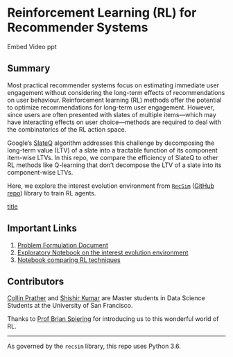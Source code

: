 # Reinforcement Learning (RL) for Recommender Systems

Embed Video ppt


## Summary 

Most practical recommender systems focus on estimating immediate user engagement without considering the long-term effects of recommendations on user behaviour. Reinforcement learning (RL) methods offer the potential to optimize recommendations for long-term user engagement. However, since users are often presented with slates of multiple items—which may have interacting effects on user choice—methods are required to deal with the combinatorics of the RL action space.

Google’s​ [SlateQ](https://research.google/pubs/pub48200/) algorithm addresses this challenge by decomposing the long-term value (LTV) of a slate into a tractable function of its component item-wise LTVs. In this repo, we compare the efficiency of SlateQ to other RL methods like Q-learning that don’t decompose the LTV of a slate into its component-wise LTVs.

Here, we explore the interest evolution environment from [`RecSim`](https://ai.googleblog.com/2019/11/recsim-configurable-simulation-platform.html) ([GitHub repo](https://github.com/google-research/recsim)) library to train RL agents. 

[title](/images/recsim_at_a_glance.png)

## Important Links

1. [Problem Formulation Document](https://github.com/collinprather/SlateQ/blob/master/project_proposal.pdf)
2. [Exploratory Notebook on the interest evolution environment](https://github.com/collinprather/SlateQ/blob/master/notebooks/baseline_agents.ipynb)
3. [Notebook comparing RL techniques](https://github.com/collinprather/SlateQ/blob/master/notebooks/baseline_agents.ipynb)

## Contributors

[Collin Prather](https://www.linkedin.com/in/collin-prather/) and [Shishir Kumar](https://www.linkedin.com/in/shishir-kumar/) are Master students in Data Science Students at the University of San Francisco.

Thanks to [Prof Brian Spiering](https://www.linkedin.com/in/brianspiering/) for introducing us to this wonderful world of RL.


---


As governed by the `recsim` library, this repo uses Python 3.6.

